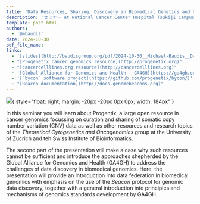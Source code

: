 ```yaml
---
title: 'Data Resources, Sharing, Discovery in Biomedical Genetics and Cancer Genomics'
description: 'セミナー at National Cancer Center Hospital Tsukiji Campus'
template: post.html 
authors:
  - '@mbaudis'
date: 2024-10-30
pdf_file_name:
links:
  - '[slides](http://baudisgroup.org/pdf/2024-10-30__Michael-Baudis__Data-Resources,-Sharing,-Discovery-in-Biomedical-Genetics-and-Cancer-Genomics__NCC-Chiba-Tsukiji.pdf)'
  - "[Progenetix cancer genomics resource](http://progenetix.org)"
  - "[cancercelllines.org resource](http://cancercelllines.org)"
  - '[Global Alliance for Genomics and Health - GA4GH](https://ga4gh.org)'
  - '[`bycon` software project](https://github.com/progenetix/bycon/)'
  - "[Beacon documentation](http://docs.genomebeacons.org)"
---
```


![](https://baudisgroup.org/img/logo-NCC-Japan.png){ style="float: right; margin: -20px -20px 0px 0px; width: 184px" }

In this seminar you will learn about Progentix, a large open resource in cancer
genomics focussing on curation and sharing of somatic copy number variation (CNV)
data as well as other resources and research topics of the _Theoretical Cytogenetics and Oncogenomics_
group at the University of Zucrich and teh Swiss Institute of Bioinformatics.

The second part of the presentation will make a case why such resources cannot be
sufficient and introduce the approaches shepherded by the Global Alliance for Genomics
and Health (GA4GH)<!--more--> to address the challenges of
data discovery in biomedical genomics. Here, the presentation will provide an introduction
into data federation in biomedical genomics with emphasis on the use of the <i>Beacon</i>
protocol for genomic data discovery, together with a general introduction into principles and mechanisms of genomics standards development by GA4GH.
